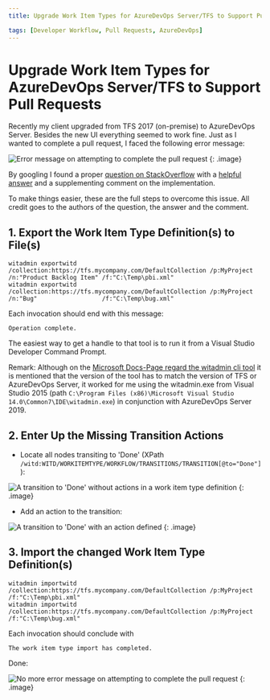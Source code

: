 ```yaml
---
title: Upgrade Work Item Types for AzureDevOps Server/TFS to Support Pull Requests

tags: [Developer Workflow, Pull Requests, AzureDevOps]
---
```


# Upgrade Work Item Types for AzureDevOps Server/TFS to Support Pull Requests

Recently my client upgraded from TFS 2017 (on-premise) to AzureDevOps Server. Besides the new UI everything seemed to work fine. Just as I wanted to complete a pull request, I faced the following error message:

![Error message on attempting to complete the pull request](/images/posts/AzureDevOpsUpgradeWorkItemTemplates/ErrorMessage.PNG)
{: .image}

By googling I found a proper [question on StackOverflow](https://stackoverflow.com/questions/50935155/tfs-cannot-complete-product-backlog-item-because-there-is-no-transition-from-co) with a [helpful answer](https://stackoverflow.com/a/50941616/571213) and a supplementing comment on the implementation.

To make things easier, these are the full steps to overcome this issue. All credit goes to the authors of the question, the answer and the comment.


## 1. Export the Work Item Type Definition(s) to File(s)

    witadmin exportwitd /collection:https://tfs.mycompany.com/DefaultCollection /p:MyProject /n:"Product Backlog Item" /f:"C:\Temp\pbi.xml"
    witadmin exportwitd /collection:https://tfs.mycompany.com/DefaultCollection /p:MyProject /n:"Bug"                  /f:"C:\Temp\bug.xml"

Each invocation should end with this message:

    Operation complete.

The easiest way to get a handle to that tool is to run it from a Visual Studio Developer Command Prompt.

Remark: Although on the [Microsoft Docs-Page regard the witadmin cli tool](https://docs.microsoft.com/en-us/azure/devops/reference/witadmin/witadmin-import-export-manage-wits?view=tfs-2018) it is mentioned that the version of the tool has to match the version of TFS or AzureDevOps Server, it worked for me using the witadmin.exe from Visual Studio 2015 (path `C:\Program Files (x86)\Microsoft Visual Studio 14.0\Common7\IDE\witadmin.exe`) in conjunction with AzureDevOps Server 2019.


## 2. Enter Up the Missing Transition Actions

* Locate all nodes transiting to 'Done' (XPath `/witd:WITD/WORKITEMTYPE/WORKFLOW/TRANSITIONS/TRANSITION[@to="Done"]`):

![A transition to 'Done' without actions in a work item type definition](/images/posts/AzureDevOpsUpgradeWorkItemTemplates/witp_before.PNG)
{: .image}

* Add an action to the transition:

    <ACTIONS>
        <ACTION value="microsoft.vsts.actions.checkin"/>  
    </ACTIONS>

![A transition to 'Done' with an action defined](/images/posts/AzureDevOpsUpgradeWorkItemTemplates/witp_after.PNG)
{: .image}


## 3. Import the changed Work Item Type Definition(s)

    witadmin importwitd /collection:https://tfs.mycompany.com/DefaultCollection /p:MyProject /f:"C:\Temp\pbi.xml"
    witadmin importwitd /collection:https://tfs.mycompany.com/DefaultCollection /p:MyProject /f:"C:\Temp\bug.xml"

Each invocation should conclude with

    The work item type import has completed.

Done:

![No more error message on attempting to complete the pull request](/images/posts/AzureDevOpsUpgradeWorkItemTemplates/NoMoreErrorMessage.PNG)
{: .image}
